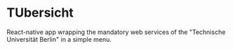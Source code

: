 # TUbersicht
React-native app wrapping the mandatory web services of the "Technische Universität Berlin" in a simple menu.
